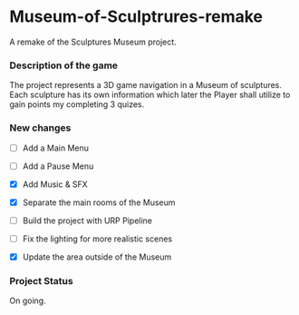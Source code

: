 # Museum-of-Sculptrures-remake
A remake of the Sculptures Museum project.


### Description of the game
The project represents a 3D game navigation in a Museum of sculptures.
Each sculpture has its own information which later the Player shall utilize to gain points my completing 3 quizes. 


### New changes
- [ ] Add a Main Menu
- [ ] Add a Pause Menu
- [x] Add Music & SFX
- [x] Separate the main rooms of the Museum 
- [ ] Build the project with URP Pipeline
- [ ] Fix the lighting for more realistic scenes 
- [x] Update the area outside of the Museum 


### Project Status

On going. 


